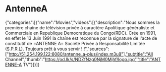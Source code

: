 # AntenneA
{"categories":[{"name":"Movies","videos":[{"description":"Nous sommes la première chaîne de télévision privée à caractère Apolitique généraliste et Commerciale en Republique Democratique du Congo(RDC). Crée en 1991, en effet le 13 Juin 1991 la chaîne est reconnue par la signature de l'acte de constitutif de =ANTENNE A= Société Privée à Responsabilité Limitée (S.P.R.L). Toujours prêt à vous servir !!!","sources":["http://51.254.199.122:8080/antenne_a-plus/index.m3u8"],"subtitle":"All Channel","thumb":"https://od.lk/s/NDZfNzg0NjM0Mjhf/logo.jpg","title":"ANTENNE-A TV"}]}]}
